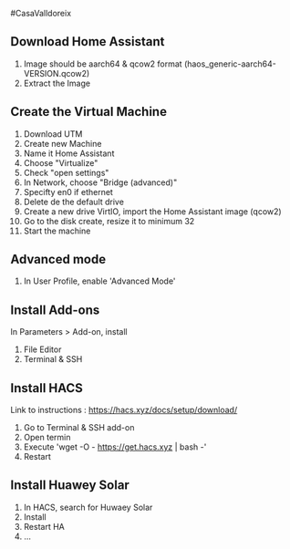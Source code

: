 #CasaValldoreix

## Download Home Assistant

1. Image should be aarch64 & qcow2 format (haos_generic-aarch64-VERSION.qcow2)
2. Extract the Image

## Create the Virtual Machine

1. Download UTM
2. Create new Machine
3. Name it Home Assistant
4. Choose "Virtualize"
5. Check "open settings"
6. In Network, choose "Bridge (advanced)"
7. Specifty en0 if ethernet 
9. Delete de the default drive
10. Create a new drive VirtIO, import the Home Assistant image (qcow2)
11. Go to the disk create, resize it to minimum 32
12. Start the machine

## Advanced mode
1. In User Profile, enable 'Advanced Mode'

## Install Add-ons
In Parameters > Add-on, install
1. File Editor
2. Terminal & SSH

## Install HACS
Link to instructions : https://hacs.xyz/docs/setup/download/
1. Go to Terminal & SSH add-on
2. Open termin
3. Execute 'wget -O - https://get.hacs.xyz | bash -'
4. Restart

## Install Huawey Solar
1. In HACS, search for Huwaey Solar
2. Install
3. Restart HA
4. ...
